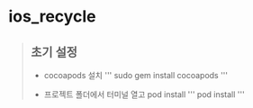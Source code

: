 # ios_recycle

>## 초기 설정
>* cocoapods 설치
>'''
>sudo gem install cocoapods
>'''
>
>* 프로젝트 폴더에서 터미널 열고 pod install
>'''
>pod install
>'''
